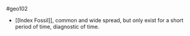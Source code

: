 #geo102 
- [[Index Fossil]], common and wide spread, but only exist for a short period of time, diagnostic of time. 